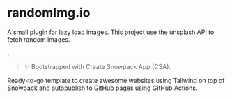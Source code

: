 # randomImg.io

A small plugin for lazy load images. This project use the unsplash API to fetch random images.

.

> ✨ Bootstrapped with Create Snowpack App (CSA).

Ready-to-go template to create awesome websites using Tailwind on top of Snowpack and autopublish to GitHub pages using GitHub Actions.
